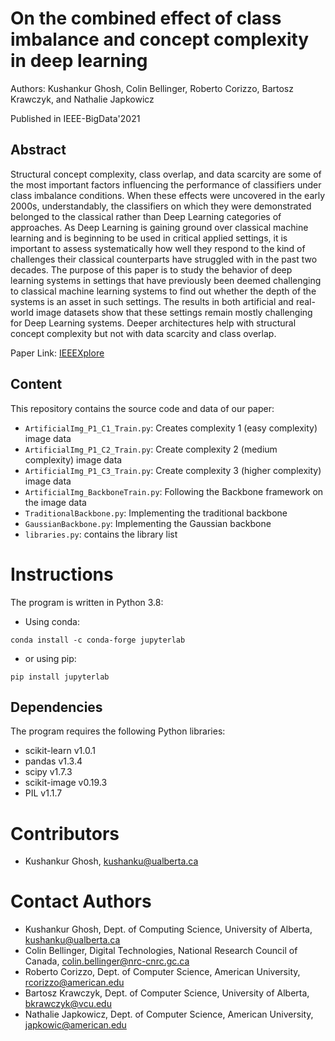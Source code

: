 # On the combined effect of class imbalance and concept complexity in deep learning
Authors: Kushankur Ghosh, Colin Bellinger, Roberto Corizzo, Bartosz Krawczyk, and Nathalie Japkowicz

Published in IEEE-BigData'2021

## Abstract
Structural concept complexity, class overlap, and data scarcity are some of the most important factors influencing the performance of classifiers under class imbalance conditions. When these effects were uncovered in the early 2000s, understandably, the classifiers on which they were demonstrated belonged to the classical rather than Deep Learning categories of approaches. As Deep Learning is gaining ground over classical machine learning and is beginning to be used in critical applied settings, it is important to assess systematically how well they respond to the kind of challenges their classical counterparts have struggled with in the past two decades. The purpose of this paper is to study the behavior of deep learning systems in settings that have previously been deemed challenging to classical machine learning systems to find out whether the depth of the systems is an asset in such settings. The results in both artificial and real-world image datasets show that these settings remain mostly challenging for Deep Learning systems. Deeper architectures help with structural concept complexity but not with data scarcity and class overlap.

Paper Link: [IEEEXplore](https://ieeexplore.ieee.org/abstract/document/9672056) 

## Content

This repository contains the source code and data of our paper:

  * `ArtificialImg_P1_C1_Train.py`: Creates complexity 1 (easy complexity) image data
  * `ArtificialImg_P1_C2_Train.py`: Create complexity 2 (medium complexity) image data
  * `ArtificialImg_P1_C3_Train.py`: Create complexity 3 (higher complexity) image data
  * `ArtificialImg_BackboneTrain.py`: Following the Backbone framework on the image data
  * `TraditionalBackbone.py`: Implementing the traditional backbone
  * `GaussianBackbone.py`: Implementing the Gaussian backbone 
  * `libraries.py`: contains the library list

# Instructions

The program is written in Python 3.8:
* Using conda:
```
conda install -c conda-forge jupyterlab
```
* or using pip:
```
pip install jupyterlab
```
## Dependencies

The program requires the following Python libraries:

* scikit-learn v1.0.1
* pandas v1.3.4
* scipy v1.7.3
* scikit-image v0.19.3
* PIL v1.1.7

# Contributors

* Kushankur Ghosh, [kushanku@ualberta.ca](mailto:kushanku@ualberta.ca)

# Contact Authors

* Kushankur Ghosh, Dept. of Computing Science, University of Alberta, [kushanku@ualberta.ca](mailto:kushanku@ualberta.ca)
* Colin Bellinger, Digital Technologies, National Research Council of Canada, [colin.bellinger@nrc-cnrc.gc.ca](mailto:colin.bellinger@nrc-cnrc.gc.ca)
* Roberto Corizzo, Dept. of Computer Science, American University, [rcorizzo@american.edu](mailto:rcorizzo@american.edu)
* Bartosz Krawczyk, Dept. of Computer Science, University of Alberta, [bkrawczyk@vcu.edu](mailto:bkrawczyk@vcu.edu)
* Nathalie Japkowicz, Dept. of Computer Science, American University, [japkowic@american.edu](mailto:japkowic@american.edu)
